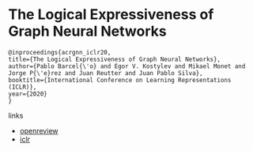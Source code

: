 # The Logical Expressiveness of Graph Neural Networks

```
@inproceedings{acrgnn_iclr20,
title={The Logical Expressiveness of Graph Neural Networks},
author={Pablo Barcel{\'o} and Egor V. Kostylev and Mikael Monet and Jorge P{\'e}rez and Juan Reutter and Juan Pablo Silva},
booktitle={International Conference on Learning Representations (ICLR)},
year={2020}
}
```

links
- [openreview](https://openreview.net/forum?id=r1lZ7AEKvB)
- [iclr](https://iclr.cc/virtual_2020/poster_r1lZ7AEKvB.html)
